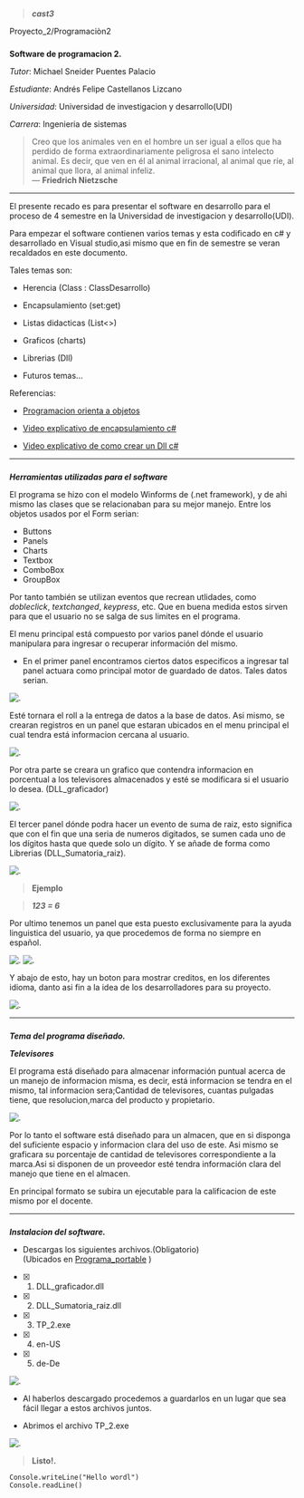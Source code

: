 ###
> ___cast3___

Proyecto_2/Programaciòn2

[img_arch]: https://user-images.githubusercontent.com/62570607/81858953-2af3b080-952a-11ea-81b4-6782999bfa09.jpg "Previsualizacion archivos"
[img_prog]: https://user-images.githubusercontent.com/62570607/81858935-24653900-952a-11ea-8e68-35d9db080fa0.jpg "Previsualizacion programa"
[img_log]: https://user-images.githubusercontent.com/62570607/81858950-2929ed00-952a-11ea-9e74-5e8ec14a169b.jpg "Logistica"
[img_registro]: https://user-images.githubusercontent.com/62570607/81863569-0fd86f00-9531-11ea-9a98-b327a1105279.png "Registros"
[img_ajust]: https://user-images.githubusercontent.com/62570607/81863560-0e0eab80-9531-11ea-9587-6bc663b5ac21.png  "Ajustes"
[img_ajust2]: https://user-images.githubusercontent.com/62570607/81863562-0ea74200-9531-11ea-8ef0-061e09021af2.png  "Idiomas"
[img_calculo]: https://user-images.githubusercontent.com/62570607/81863563-0ea74200-9531-11ea-9068-474bc6dde004.png  "Suma de raiz"
[img_grafico]: https://user-images.githubusercontent.com/62570607/81863564-0f3fd880-9531-11ea-8c11-1a5bffb5893b.png  "Grafico"
[img_usercontrol]: https://user-images.githubusercontent.com/62570607/81863566-0f3fd880-9531-11ea-9d72-ad90860f3335.PNG  "Datos"
[img_credi]: https://user-images.githubusercontent.com/62570607/81863567-0f3fd880-9531-11ea-9327-252fbbeb6147.png  "Creditos"
###
**Software de programacion 2.**

*Tutor*: Michael Sneider Puentes Palacio

*Estudiante*: Andrés Felipe Castellanos Lizcano

*Universidad*: Universidad de investigacion y desarrollo(UDI)

*Carrera*: Ingenieria de sistemas

> Creo que los animales ven en el hombre un ser igual a ellos que ha perdido de forma extraordinariamente peligrosa el sano intelecto animal.
>Es decir, que ven en él al animal irracional, al animal que ríe, al animal que llora, al animal infeliz.  
>   — **Friedrich Nietzsche**
---

El presente recado es para presentar el software en desarrollo para el proceso de 4 semestre en la Universidad de investigacion y desarrollo(UDI).

Para empezar el software contienen varios temas y esta codificado en c# y desarrollado en Visual studio,asi mismo que en fin de semestre se veran recaldados en este documento.

 Tales temas son:

- Herencia (Class : ClassDesarrollo)

- Encapsulamiento (set:get)

- Listas didacticas (List<>)

- Graficos (charts)

- Librerias  (Dll)

- Futuros temas...

Referencias:
- [Programacion orienta a objetos](https://www.fdi.ucm.es/profesor/jpavon/poo/1.1.Objetos%20y%20Clases.pdf)

- [Video explicativo de encapsulamiento c#](https://www.youtube.com/watch?v=_eyFoySmHPk)

- [Video explicativo de como crear un Dll c#](https://www.youtube.com/watch?v=I-rUqVu0eFA)


---

###
***Herramientas utilizadas para el software***



El programa se hizo con el modelo Winforms de (.net framework), y de ahi mismo las clases que se relacionaban para su mejor manejo.
Entre los objetos usados por el Form serian:

- Buttons
- Panels
- Charts
- Textbox
- ComboBox
- GroupBox

Por tanto también se utilizan eventos que recrean utlidades, como *dobleclick*, *textchanged*, *keypress*, etc. Que en buena medida estos sirven para que el usuario no se salga de sus limites en el programa.

El menu principal está compuesto por varios panel dónde el usuario manipulara para ingresar o recuperar información del mismo.

  - En el primer panel encontramos ciertos datos especificos a ingresar tal panel actuara como principal motor de guardado de datos. Tales datos serian.

![. ][img_registro]


Esté tornara el roll a la entrega de datos a la base de datos. Asi mismo, se crearan registros en un panel que estaran ubicados en el menu principal el cual tendra está informacion cercana al usuario.

![. ][img_usercontrol]

Por otra parte se creara un grafico que contendra informacion en porcentual a los televisores almacenados y esté se modificara si el usuario lo desea. (DLL_graficador)

![. ][img_grafico]

El tercer panel dónde podra hacer un evento de suma de raiz, esto significa que con el fin que una seria de numeros digitados, se sumen cada uno de los dígitos hasta que quede solo un dígito.
Y se añade de forma como Librerias (DLL_Sumatoria_raiz).

![. ][img_calculo]

> **Ejemplo**

> ___123 = 6___


Por ultimo tenemos un panel que esta puesto exclusivamente para la ayuda linguistica del usuario, ya que procedemos de forma no siempre en español.

![. ][img_ajust]   ![. ][img_ajust2]

Y abajo de esto, hay un boton para mostrar creditos, en los diferentes idioma, danto asi fin a la idea de los desarrolladores para su proyecto.

![. ][img_credi]

---


###
***Tema del programa diseñado.***

***Televisores***

El programa está diseñado para almacenar información puntual acerca de un manejo de informacion misma, es decir, está informacion se tendra en el mismo, tal informacion sera;Cantidad de televisores, cuantas pulgadas tiene, que resolucion,marca del producto y propietario.


![. ][img_log]

Por lo tanto el software está diseñado para un almacen, que en si disponga del suficiente espacio y informacion clara del uso de este.
Asi mismo se graficara su porcentaje de cantidad de televisores correspondiente a la marca.Asi si disponen de un proveedor esté tendra información clara del manejo que tiene en el almacen.

En principal formato se subira un ejecutable para la calificacion de este mismo por el docente.




---


###
***Instalacion del software.***



- Descargas los siguientes archivos.(Obligatorio)  
(Ubicados en [Programa_portable](https://github.com/cast3/cast3/tree/master/Programa_portable) )

- [x] 1. DLL_graficador.dll

- [x] 2. DLL_Sumatoria_raiz.dll

- [x] 3. TP_2.exe

- [x] 4. en-US

- [x] 5. de-De



![. ][img_arch]

- Al haberlos descargado procedemos a guardarlos en un lugar que sea fácil llegar a estos archivos juntos.

- Abrimos el archivo TP_2.exe


![. ][img_prog]
> **Listo!.**

```
Console.writeLine("Hello wordl")
Console.readLine()
```
